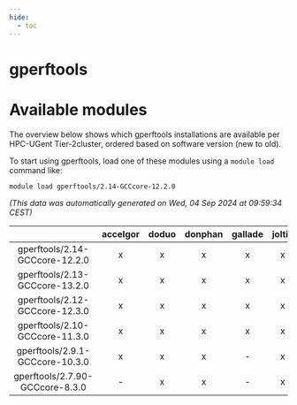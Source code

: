 ```yaml
---
hide:
  - toc
---
```


gperftools
==========

# Available modules


The overview below shows which gperftools installations are available per HPC-UGent Tier-2cluster, ordered based on software version (new to old).

To start using gperftools, load one of these modules using a `module load` command like:

```shell
module load gperftools/2.14-GCCcore-12.2.0
```

*(This data was automatically generated on Wed, 04 Sep 2024 at 09:59:34 CEST)*  

| |accelgor|doduo|donphan|gallade|joltik|shinx|skitty|
| :---: | :---: | :---: | :---: | :---: | :---: | :---: | :---: |
|gperftools/2.14-GCCcore-12.2.0|x|x|x|x|x|-|x|
|gperftools/2.13-GCCcore-13.2.0|x|x|x|x|x|x|x|
|gperftools/2.12-GCCcore-12.3.0|x|x|x|x|x|x|x|
|gperftools/2.10-GCCcore-11.3.0|x|x|x|x|x|-|x|
|gperftools/2.9.1-GCCcore-10.3.0|x|x|x|-|x|-|x|
|gperftools/2.7.90-GCCcore-8.3.0|-|x|x|-|x|-|x|
